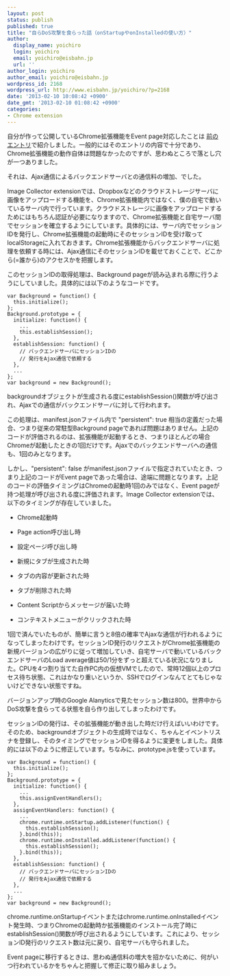 ```yaml
---
layout: post
status: publish
published: true
title: "自らDoS攻撃を食らった話（onStartupやonInstalledの使い方）"
author:
  display_name: yoichiro
  login: yoichiro
  email: yoichiro@eisbahn.jp
  url: ''
author_login: yoichiro
author_email: yoichiro@eisbahn.jp
wordpress_id: 2168
wordpress_url: http://www.eisbahn.jp/yoichiro/?p=2168
date: '2013-02-10 10:08:42 +0900'
date_gmt: '2013-02-10 01:08:42 +0900'
categories:
- Chrome extension
---
```


自分が作って公開しているChrome拡張機能をEvent page対応したことは
[前のエントリ](http://www.eisbahn.jp/yoichiro/2013/02/chrome-extension-event-page.html)で紹介しました。一般的にはそのエントリの内容で十分であり、Chrome拡張機能の動作自体は問題なかったのですが、思わぬところで落とし穴が一つありました。

それは、Ajax通信によるバックエンドサーバとの通信料の増加、でした。

Image Collector extensionでは、Dropboxなどのクラウドストレージサーバに画像をアップロードする機能を、Chrome拡張機能内ではなく、僕の自宅で動いているサーバ内で行っています。クラウドストレージに画像をアップロードするためにはもちろん認証が必要になりますので、Chrome拡張機能と自宅サーバ間でセッションを確立するようにしています。具体的には、サーバ内でセッションIDを発行し、Chrome拡張機能の起動時にそのセッションIDを受け取ってlocalStorageに入れておきます。Chrome拡張機能からバックエンドサーバに処理を依頼する時には、Ajax通信にそのセッションIDを載せておくことで、どこから(=誰から)のアクセスかを把握します。

このセッションIDの取得処理は、Background pageが読み込まれる際に行うようにしていました。具体的には以下のようなコードです。

```
var Background = function() {
  this.initialize();
};
Background.prototype = {
  initialize: function() {
    ...
    this.establishSession();
  },
  establishSession: function() {
    // バックエンドサーバにセッションIDの
    // 発行をAjax通信で依頼する
  },
  ...
};
var background = new Background();
```

backgroundオブジェクトが生成される度にestablishSession()関数が呼び出され、Ajaxでの通信がバックエンドサーバに対して行われます。

この処理は、manifest.jsonファイル内で "persistent": true 相当の定義だった場合、つまり従来の常駐型Background pageであれば問題はありません。上記のコードが評価されるのは、拡張機能が起動するとき、つまりほとんどの場合Chromeが起動したときの1回だけです。Ajaxでのバックエンドサーバへの通信も、1回のみとなります。

しかし、"persistent": false がmanifest.jsonファイルで指定されていたとき、つまり上記のコードがEvent pageであった場合は、途端に問題となります。上記のコードの評価タイミングはChromeの起動時1回のみではなく、Event pageが持つ処理が呼び出される度に評価されます。Image Collector extensionでは、以下のタイミングが存在していました。

* Chrome起動時

* Page action呼び出し時

* 設定ページ呼び出し時

* 新規にタブが生成された時

* タブの内容が更新された時

* タブが削除された時

* Content Scriptからメッセージが届いた時

* コンテキストメニューがクリックされた時

1回で済んでいたものが、簡単に言うと8倍の確率でAjaxな通信が行われるようになってしまったわけです。セッションID発行のリクエストがChrome拡張機能の新規バージョンの広がりに従って増加していき、自宅サーバで動いているバックエンドサーバのLoad average値は50/1分をずっと超えている状況になりました。CPUを4つ割り当てた自作PC内の仮想VMでしたので、常時12個以上のプロセス待ち状態、これはかなり重いというか、SSHでログインなんてとてもじゃないけどできない状態ですね。

バージョンアップ時のGoogle Alanyticsで見たセッション数は800。世界中からDoS攻撃を食らってる状態を自ら作り出してしまったわけです。

セッションIDの発行は、その拡張機能が動き出した時だけ行えばいいわけです。そのため、backgroundオブジェクトの生成時ではなく、ちゃんとイベントリスナを登録し、そのタイミングでセッションIDを得るように変更をしました。具体的には以下のように修正しています。ちなみに、prototype.jsを使っています。

```
var Background = function() {
  this.initialize();
};
Background.prototype = {
  initialize: function() {
    ...
    this.assignEventHandlers();
  },
  assignEventHandlers: function() {
    ...
    chrome.runtime.onStartup.addListener(function() {
      this.establishSession();
    }.bind(this));
    chrome.runtime.onInstalled.addListener(function() {
      this.establishSession();
    }.bind(this));
  },
  establishSession: function() {
    // バックエンドサーバにセッションIDの
    // 発行をAjax通信で依頼する
  },
  ...
};
var background = new Background();
```

chrome.runtime.onStartupイベントまたはchrome.runtime.onInstalledイベント発生時、つまりChromeの起動時か拡張機能のインストール完了時にestablishSession()関数が呼び出されるようにしています。これにより、セッションID発行のリクエスト数は元に戻り、自宅サーバも守られました。

Event pageに移行するときは、思わぬ通信料の増大を招かないために、何がいつ行われているかをちゃんと把握して修正に取り組みましょう。
